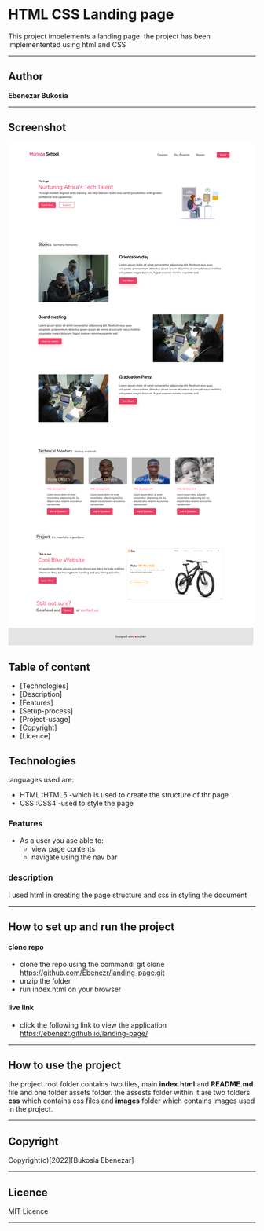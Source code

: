 # HTML CSS Landing page

This project impelements a landing page.
the project has been implementented using html and CSS
***
## Author 

**Ebenezar Bukosia**
***

## Screenshot
![image](/assets/images/Capture.png)

## Table of content
- [Technologies]
- [Description]
- [Features]
- [Setup-process]
- [Project-usage]
- [Copyright]
- [Licence]

## Technologies

languages used are: 
- HTML :HTML5 -which is used to create the structure of thr page
- CSS :CSS4 -used to style the page

### Features
* As a user you ase able to:
    - view page contents
    - navigate using the nav bar
### description
I used html in creating the page structure and css in styling the document
*** 
## How to set up and run the project
#### clone repo 
* clone the repo using the command: git clone
https://github.com/Ebenezr/landing-page.git
* unzip the folder
* run index.html on your browser 


#### live link
   - click the following link to view the application
    https://ebenezr.github.io/landing-page/

***
## How to use the project

the project root folder contains two files, main **index.html** and **README.md** file and one folder assets folder. the assests folder within it are two folders **css** which contains css files and **images** folder which contains images used in the project.
***
## Copyright
 Copyright(c)[2022][Bukosia Ebenezar]

***
## Licence

MIT Licence
***